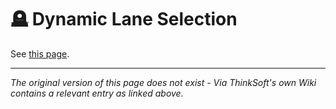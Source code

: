 # 🪦 Dynamic Lane Selection

See [this page](https://tmpe.viathinksoft.com/wiki/index.php?title=Dynamic_Lane_Selection).

***

_The original version of this page does not exist - Via ThinkSoft's own Wiki contains a relevant entry as linked above._